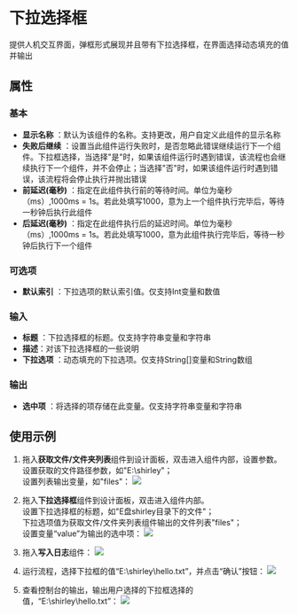 # 下拉选择框

提供人机交互界面，弹框形式展现并且带有下拉选择框，在界面选择动态填充的值并输出

## 属性

### 基本

- **显示名称** ：默认为该组件的名称。支持更改，用户自定义此组件的显示名称
- **失败后继续** ：设置当此组件运行失败时，是否忽略此错误继续运行下一个组件。下拉框选择，当选择"是"时，如果该组件运行时遇到错误，该流程也会继续执行下一个组件，并不会停止；当选择"否"时，如果该组件运行时遇到错误，该流程将会停止执行并抛出错误
- **前延迟(毫秒)** ：指定在此组件执行前的等待时间。单位为毫秒（ms）,1000ms = 1s。若此处填写1000，意为上一个组件执行完毕后，等待一秒钟后执行此组件
- **后延迟(毫秒)** ：指定在此组件执行后的延迟时间。单位为毫秒（ms）,1000ms = 1s。若此处填写1000，意为此组件执行完毕后，等待一秒钟后执行下一个组件

### 可选项

- **默认索引** ：下拉选项的默认索引值。仅支持Int变量和数值

### 输入

- **标题** ：下拉选择框的标题。仅支持字符串变量和字符串
- **描述**：对该下拉选择框的一些说明
- **下拉选项** ：动态填充的下拉选项。仅支持String[]变量和String数组

### 输出

- **选中项** ：将选择的项存储在此变量。仅支持字符串变量和字符串

## 使用示例

1. 拖入**获取文件/文件夹列表**组件到设计面板，双击进入组件内部，设置参数。
<br/> 设置获取的文件路径参数，如"E:\shirley"；
<br/> 设置列表输出变量，如"files"：
![](https://docimages.blob.core.chinacloudapi.cn/images/Activities/dropDown-1.png)

2. 拖入**下拉选择框**组件到设计面板，双击进入组件内部。
<br/> 设置下拉选择框的标题，如"E盘shirley目录下的文件"；
<br/> 下拉选项值为获取文件/文件夹列表组件输出的文件列表"files"；
<br/> 设置变量“value”为输出的选中项：
![](https://docimages.blob.core.chinacloudapi.cn/images/Activities/dropDown-2.png)

3. 拖入**写入日志**组件：
![](https://docimages.blob.core.chinacloudapi.cn/images/Activities/dropDown-3.png)

4. 运行流程，选择下拉框的值“E:\shirley\hello.txt”，并点击“确认”按钮：
![](https://docimages.blob.core.chinacloudapi.cn/images/Activities/dropDown-4.png)

5. 查看控制台的输出，输出用户选择的下拉框选择的值，“E:\shirley\hello.txt”：
![](https://docimages.blob.core.chinacloudapi.cn/images/Activities/dropDown-5.png)
